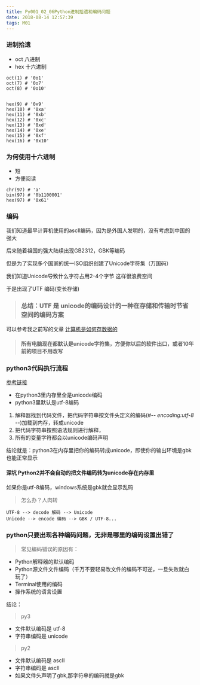 ```yaml
---
title: Py001_02_06Python进制拾遗和编码问题
date: 2018-08-14 12:57:39
tags: M01
---
```


### 进制拾遗

- oct 八进制
- hex 十六进制

```
oct(1) # '0o1'
oct(7) # '0o7'
oct(8) # '0o10'


hex(9) # '0x9'
hex(10) # '0xa'
hex(11) # '0xb'
hex(12) # '0xc'
hex(13) # '0xd'
hex(14) # '0xe'
hex(15) # '0xf'
hex(16) # '0x10'
```

### 为何使用十六进制

- 短
- 方便阅读

```
chr(97) # 'a'
bin(97) # '0b1100001'
hex(97) # '0x61'
```

### 编码

我们知道最早计算机使用的ascⅡ编码，因为是外国人发明的，没有考虑到中国的强大

后来随着祖国的强大陆续出现GB2312，GBK等编码

但是为了实现多个国家的统一ISO组织创建了Unicode字符集（万国码）

我们知道Unicode导致什么字符占用2-4个字节 这样很浪费空间

于是出现了UTF 编码(变长存储)

> ### 总结：UTF 是 unicode的编码设计的一种在存储和传输时节省空间的编码方案

可以参考我之前写的文章 [计算机是如何存数据的](https://sltrust.github.io/2017/09/22/N002_%E8%AE%A1%E7%AE%97%E6%9C%BA%E6%98%AF%E5%A6%82%E4%BD%95%E5%AD%98%E6%95%B0%E6%8D%AE%E7%9A%84/)

> #### 所有电脑现在都默认是unicode字符集，方便你以后的软件出口，或者10年前的项目不用改写

### python3代码执行流程

[参考链接](https://www.cnblogs.com/alex3714/articles/7550940.html)

- 在python3里内存里全是unicode编码
- python3里默认是utf-8编码

1. 解释器找到代码文件，把代码字符串按文件头定义的编码(#-*- encoding:utf-8 -*-)加载到内存，转成unicode
2. 把代码字符串按照语法规则进行解释，
3. 所有的变量字符都会以unicode编码声明

结论就是：python3在内存里把你的编码转成unicode，即使你的输出环境是gbk也能正常显示

#### 深坑 Python2并不会自动的把文件编码转为unicode存在内存里

如果你是utf-8编码，windows系统是gbk就会显示乱码

> 怎么办？人肉转

```
UTF-8 --> decode 解码 --> Unicode
Unicode --> encode 编码 --> GBK / UTF-8...
```

### python只要出现各种编码问题，无非是哪里的编码设置出错了

> 常见编码错误的原因有：

- Python解释器的默认编码
- Python源文件文件编码（千万不要轻易改文件的编码不可逆，一旦失败就白玩了）
- Terminal使用的编码
- 操作系统的语言设置

结论：

> py3 

- 文件默认编码是 utf-8
- 字符串编码是 unicode

> py2

- 文件默认编码是 ascⅡ
- 字符串编码是 ascⅡ
- 如果文件头声明了gbk,那字符串的编码就是gbk








